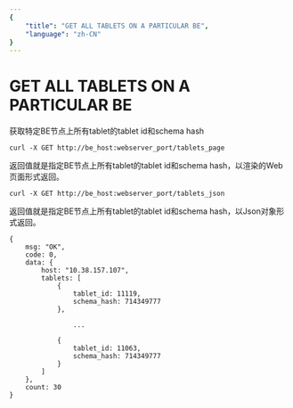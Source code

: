 ```yaml
---
{
    "title": "GET ALL TABLETS ON A PARTICULAR BE",
    "language": "zh-CN"
}
---
```


<!-- 
Licensed to the Apache Software Foundation (ASF) under one
or more contributor license agreements.  See the NOTICE file
distributed with this work for additional information
regarding copyright ownership.  The ASF licenses this file
to you under the Apache License, Version 2.0 (the
"License"); you may not use this file except in compliance
with the License.  You may obtain a copy of the License at

  http://www.apache.org/licenses/LICENSE-2.0

Unless required by applicable law or agreed to in writing,
software distributed under the License is distributed on an
"AS IS" BASIS, WITHOUT WARRANTIES OR CONDITIONS OF ANY
KIND, either express or implied.  See the License for the
specific language governing permissions and limitations
under the License.
-->

# GET ALL TABLETS ON A PARTICULAR BE
   
获取特定BE节点上所有tablet的tablet id和schema hash

```
curl -X GET http://be_host:webserver_port/tablets_page
```

返回值就是指定BE节点上所有tablet的tablet id和schema hash，以渲染的Web页面形式返回。

```
curl -X GET http://be_host:webserver_port/tablets_json
```

返回值就是指定BE节点上所有tablet的tablet id和schema hash，以Json对象形式返回。

```
{
    msg: "OK",
    code: 0,
    data: {
        host: "10.38.157.107",
        tablets: [
            {
                tablet_id: 11119,
                schema_hash: 714349777
            },

                ...

            {
                tablet_id: 11063,
                schema_hash: 714349777
            }
        ]
    },
    count: 30
}
```